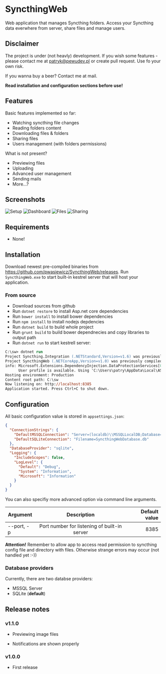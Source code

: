 # SyncthingWeb
Web application that manages Syncthing folders. Access your Syncthing data everwhere from server, share files and manage users.

## Disclaimer
The project is under (not heavly) development. If you wish some features - please contact me at patryk@pewudev.pl or create pull request.
Use fo your own risk.

If you wanna buy a beer? Contact me at mail.

**Read installation and configuration sections before use!**

## Features

Basic features implemented so far:
* Watching syncthing file changes
* Reading folders content
* Downloading files & folders
* Sharing files
* Users management (with folders permissions) 

What is not present?
* Previewing files
* Uploading
* Advanced user management
* Sending mails
* More...?

## Screenshots

![Setup](https://raw.githubusercontent.com/pwasiewicz/SyncthingWebUI/master/Assets/Setup.jpg)
![Dashboard](https://raw.githubusercontent.com/pwasiewicz/SyncthingWebUI/master/Assets/Dashboard.jpg)
![Files](https://raw.githubusercontent.com/pwasiewicz/SyncthingWebUI/master/Assets/Files.jpg)
![Sharing](https://raw.githubusercontent.com/pwasiewicz/SyncthingWebUI/master/Assets/Sharing.jpg)

## Requirements
* None!

## Installation
Download newest pre-compiled binaries from https://github.com/pwasiewicz/SyncthingWeb/releases.
Run `SyncthingWeb.exe` to start built-in kestrel server that will host your application.

### From source
* Download sources from github
* Run ```dotnet restore``` to install Asp.net core dependencies
* Run ```bower install``` to install bower dependencies
* Run ```npm install``` to install nodejs depdencies
* Run ```dotnet build``` to build whole project
* Run ```grunt build``` to build bower dependnecies and copy libraries to output path
* Run ```dotnet run``` to start kestrell server:

```ps
C:\sw> dotnet run
Project Syncthing.Integration (.NETStandard,Version=v1.6) was previously compiled. Skipping compilation.
Project SyncthingWeb (.NETCoreApp,Version=v1.0) was previously compiled. Skipping compilation.
info: Microsoft.Extensions.DependencyInjection.DataProtectionServices[0]
      User profile is available. Using 'C:\Users\patry\AppData\Local\ASP.NET\DataProtection-Keys' as key repository and Windows DPAPI to encrypt keys at rest.
Hosting environment: Production
Content root path: C:\sw
Now listening on: http://localhost:8385
Application started. Press Ctrl+C to shut down.
```

## Configuration
All basic configuration value is stored in `appsettings.json`:

```json
{
  "ConnectionStrings": {
    "DefaultMSSQLConnection": "Server=(localdb)\\MSSQLLocalDB;Database=aspnet-SyncthingWeb-d58d8c7f-f8b7-4c3d-94f3-66d1ee2ee957;Trusted_Connection=True;MultipleActiveResultSets=true",
    "DefaultSQLiteConnection": "Filename=SyncthingWebDatabase.db"
  },
  "DatabaseProvider": "sqlite",  
  "Logging": {
    "IncludeScopes": false,
    "LogLevel": {
      "Default": "Debug",
      "System": "Information",
      "Microsoft": "Information"
    }
  }
}

```

You can also specifiy more advanced option via command line arguments.

| Argument     | Description                                  | Default value  | 
| ------------ |:--------------------------------------------:| --------------:|
| --port, -p   | Port number for listening of built-in server | 8385           |

**Attention!**
Remember to allow app to access read permission to syncthing config file and directory with files. Otherwise strange errors may occur (not handled yet :-)) 

### Database providers
Currently, there are two databse providers:
- MSSQL Server
- SQLite (**default**)

## Release notes
### v1.1.0

+ Previewing image files
* Notifications are shown properly
### v1.0.0

* First release
